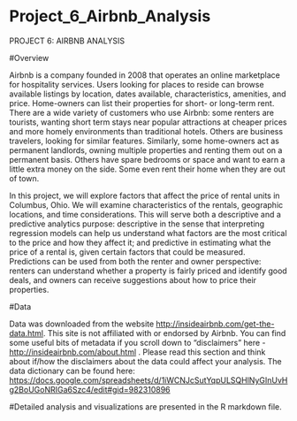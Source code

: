 # Project_6_Airbnb_Analysis
PROJECT 6: AIRBNB ANALYSIS 

#Overview

Airbnb is a company founded in 2008 that operates an online marketplace for hospitality services. Users looking for places to reside can browse available listings by location, dates available, characteristics, amenities, and price. Home-owners can list their properties for short- or long-term rent. 
There are a wide variety of customers who use Airbnb: some renters are tourists, wanting short term stays near popular attractions at cheaper prices and more homely environments than traditional hotels. Others are business travelers, looking for similar features. Similarly, some home-owners act as permanent landlords, owning multiple properties and renting them out on a permanent basis. Others have spare bedrooms or space and want to earn a little extra money on the side. Some even rent their home when they are out of town.

In this project,  we will explore factors that affect the price of rental units in Columbus, Ohio. We will examine characteristics of the rentals, geographic locations, and time considerations. This will serve both a descriptive and a predictive analytics purpose: descriptive in the sense that interpreting regression models can help us understand what factors are the most critical to the price and how they affect it; and predictive in estimating what the price of a rental is, given certain factors that could be measured. Predictions can be used from both the renter and owner perspective: renters can understand whether a property is fairly priced and identify good deals, and owners can receive suggestions about how to price their properties. 

#Data

Data was downloaded from the website http://insideairbnb.com/get-the-data.html. This site is not affiliated with or endorsed by Airbnb. You can find some useful bits of metadata if you scroll down to “disclaimers” here - http://insideairbnb.com/about.html . Please read this section and think about if/how the disclaimers about the data could affect your analysis. The data dictionary can be found here: 
https://docs.google.com/spreadsheets/d/1iWCNJcSutYqpULSQHlNyGInUvHg2BoUGoNRIGa6Szc4/edit#gid=982310896

#Detailed analysis and visualizations are presented in the R markdown file. 


